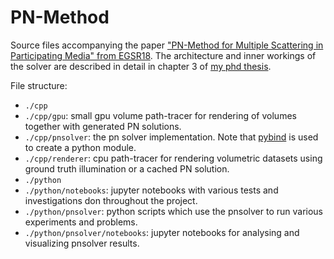# PN-Method
Source files accompanying the paper ["PN-Method for Multiple Scattering in Participating Media" from EGSR18](https://rgl.epfl.ch/publications/Koerner2018Pn). The architecture and inner workings of the solver are described in detail in chapter 3 of [my phd thesis](https://elib.uni-stuttgart.de/bitstream/11682/12154/3/dkoerner_thesis_final.pdf).

File structure:
- `./cpp`
- `./cpp/gpu`: small gpu volume path-tracer for rendering of volumes together with generated PN solutions.
- `./cpp/pnsolver`: the pn solver implementation.  Note that [pybind](https://github.com/pybind/pybind11) is used to create a python module.
- `./cpp/renderer`: cpu path-tracer for rendering volumetric datasets using ground truth illumination or a cached PN solution.
- `./python`
- `./python/notebooks`: jupyter notebooks with various tests and investigations don throughout the project.
- `./python/pnsolver`: python scripts which use the pnsolver to run various experiments and problems.
- `./python/pnsolver/notebooks`: jupyter notebooks for analysing and visualizing pnsolver results.
  
  
  
  
  
  
